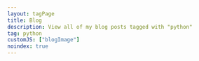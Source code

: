 ```yaml
---
layout: tagPage
title: Blog
description: View all of my blog posts tagged with "python"
tag: python
customJS: ["blogImage"]
noindex: true
---
```

